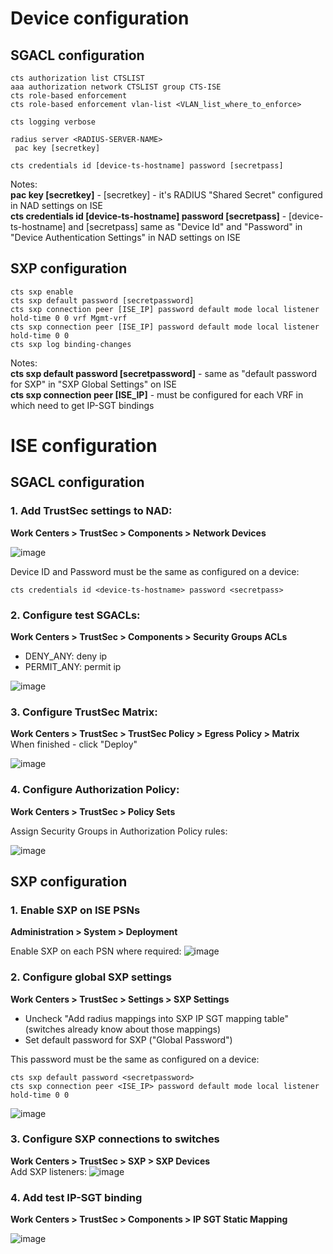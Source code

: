 
# Device configuration

## SGACL configuration
```
cts authorization list CTSLIST
aaa authorization network CTSLIST group CTS-ISE
cts role-based enforcement
cts role-based enforcement vlan-list <VLAN_list_where_to_enforce>

cts logging verbose

radius server <RADIUS-SERVER-NAME>
 pac key [secretkey]

cts credentials id [device-ts-hostname] password [secretpass]
```

Notes:<br>
**pac key [secretkey]** - [secretkey] - it's RADIUS "Shared Secret" configured in NAD settings on ISE<br>
**cts credentials id [device-ts-hostname] password [secretpass]** - [device-ts-hostname] and [secretpass] same as "Device Id" and "Password" in "Device Authentication Settings" in NAD settings on ISE


## SXP configuration
```
cts sxp enable
cts sxp default password [secretpassword]
cts sxp connection peer [ISE_IP] password default mode local listener hold-time 0 0 vrf Mgmt-vrf
cts sxp connection peer [ISE_IP] password default mode local listener hold-time 0 0
cts sxp log binding-changes
```

Notes:<br>
**cts sxp default password [secretpassword]** - same as "default password for SXP" in "SXP Global Settings" on ISE<br>
**cts sxp connection peer [ISE_IP]** - must be configured for each VRF in which need to get IP-SGT bindings

# ISE configuration

## SGACL configuration

### 1. Add TrustSec settings to NAD:

**Work Centers > TrustSec > Components > Network Devices**

![image](https://user-images.githubusercontent.com/60174786/177295010-b8fab291-6b2a-481a-a188-e77f9217fb69.png)

Device ID and Password must be the same as configured on a device:
```
cts credentials id <device-ts-hostname> password <secretpass>
```

### 2. Configure test SGACLs:

**Work Centers > TrustSec > Components > Security Groups ACLs**

- DENY_ANY: deny ip
- PERMIT_ANY: permit ip

![image](https://user-images.githubusercontent.com/60174786/177298262-fb42036c-51ef-4dd0-905c-50c2340bda7e.png)

### 3. Configure TrustSec Matrix:

**Work Centers > TrustSec > TrustSec Policy > Egress Policy > Matrix**<br>
When finished - click "Deploy"

![image](https://user-images.githubusercontent.com/60174786/177298706-174995f5-1371-4caf-b91b-2fb8c1b1e0a8.png)

### 4. Configure Authorization Policy:

**Work Centers > TrustSec > Policy Sets**

Assign Security Groups in Authorization Policy rules:

![image](https://user-images.githubusercontent.com/60174786/177299602-f27ae8d5-e0e3-42d3-990f-47af8f322bd0.png)


## SXP configuration

### 1. Enable SXP on ISE PSNs

**Administration > System > Deployment**

Enable SXP on each PSN where required:
![image](https://user-images.githubusercontent.com/60174786/177302212-2bcf6c17-982e-40c6-aa10-1da13e984c34.png)


### 2. Configure global SXP settings

**Work Centers > TrustSec > Settings > SXP Settings**

- Uncheck "Add radius mappings into SXP IP SGT mapping table" (switches already know about those mappings)
- Set default password for SXP ("Global Password")

This password must be the same as configured on a device:
```
cts sxp default password <secretpassword>
cts sxp connection peer <ISE_IP> password default mode local listener hold-time 0 0
```

![image](https://user-images.githubusercontent.com/60174786/177296918-f3e984d5-143d-49e0-a332-03987a7be009.png)

### 3. Configure SXP connections to switches
**Work Centers > TrustSec > SXP > SXP Devices**<br>
Add SXP listeners:
![image](https://user-images.githubusercontent.com/60174786/177301896-3ce7fa39-8675-4e2f-bb4a-5308fdebd05e.png)

### 4. Add test IP-SGT binding

**Work Centers > TrustSec > Components > IP SGT Static Mapping**

![image](https://user-images.githubusercontent.com/60174786/177297828-9b20c6da-4981-4879-818b-246e0a912e58.png)
